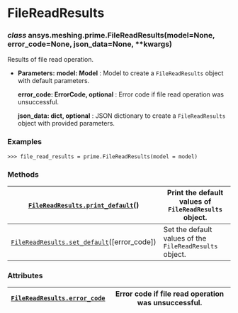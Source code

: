 <!-- vale off -->

<a id="filereadresults"></a>

# FileReadResults

<a id="ansys.meshing.prime.FileReadResults"></a>

### *class* ansys.meshing.prime.FileReadResults(model=None, error_code=None, json_data=None, \*\*kwargs)

Results of file read operation.

* **Parameters:**
  **model: Model**
  : Model to create a `FileReadResults` object with default parameters.

  **error_code: ErrorCode, optional**
  : Error code if file read operation was unsuccessful.

  **json_data: dict, optional**
  : JSON dictionary to create a `FileReadResults` object with provided parameters.

### Examples

```pycon
>>> file_read_results = prime.FileReadResults(model = model)
```

<!-- !! processed by numpydoc !! -->

### Methods

| [`FileReadResults.print_default`](ansys.meshing.prime.FileReadResults.print_default.md#ansys.meshing.prime.FileReadResults.print_default)()       | Print the default values of `FileReadResults` object.   |
|---------------------------------------------------------------------------------------------------------------------------------------------------|---------------------------------------------------------|
| [`FileReadResults.set_default`](ansys.meshing.prime.FileReadResults.set_default.md#ansys.meshing.prime.FileReadResults.set_default)([error_code]) | Set the default values of the `FileReadResults` object. |

### Attributes

| [`FileReadResults.error_code`](ansys.meshing.prime.FileReadResults.error_code.md#ansys.meshing.prime.FileReadResults.error_code)   | Error code if file read operation was unsuccessful.   |
|------------------------------------------------------------------------------------------------------------------------------------|-------------------------------------------------------|
<!-- vale on -->
